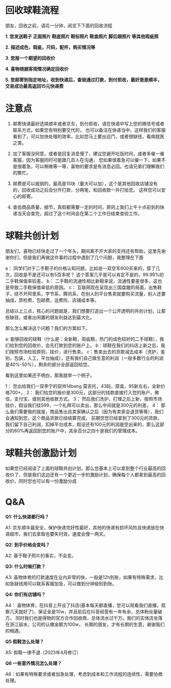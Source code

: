  # 回收球鞋流程

朋友，回收之前，请花一分钟，阅览下下面的回收流程

**1. 您发送鞋子 正面照片 鞋底照片 鞋标照片 鞋盒照片 脚后跟照片 等其他瑕疵照**

**2. 描述成色，瑕疵，尺码，配件，购买情况等**

**3. 您报一个期望的回收价**

**4. 喜物根据客观情况确定回收价**

**5. 您邮寄到指定地址，收到快递后，查验通过打款，到付拒收，最好是是顺丰，交易成功最高返回15元快递费**

# 注意点

1. 邮寄快递最好选择顺丰或者京东，到付拒收，请在快递中写上您的微信号或者联系方式，如果您有特别要交代的，
也可以备注在快递当中，这样我们的客服看到了，可以加快处理的效率，比如您马上要出远门，或者很缺钱，看病就医之类。

2. 加了客服没同意，或者是回复消息慢了，建议您避开吃饭时间，或者多催一催客服，因为客服同时可能跟几百人在沟通，
您如果很着急可以催一下，如果不是很着急，可以稍微等一等，喜物的要求是有消息必回。也请兄弟们理解我们的繁忙。 

3. 邮费是可以报销的，最高是15块（量大可以加），这个是其他回收店铺没有的，回收成功之后会分开打款，分两笔，和回收款一并打给您。
这样您可以安心的邮寄。

4. 查验商品质量，细节，真假都需要一定的时间，原则上我们上午十点前到的快递当天会查完，超过了这个时间会在第二个工作日结束查验工作。


# 球鞋共创计划
朋友们，喜物已经快走过了一个年头，期间离不开大家的支持还有帮助，这里先谢谢你们，但是我们再做这件事的过程中遇到了几个问题，我整理在下面

a： 同学们对于二手鞋子的价格认知问题，比如说一双空军600买来的，穿了几次，回收是不是还可以有5百多呢？ 这个答案几乎是可以肯定不是的，99.99%的二手鞋保值率较差。
b： 二手鞋的流通性相比新鞋来说，流通性要差很多，这也是导致二手鞋保值率低的原因。
c： 互联网现在呈现出三国盘踞的局面，出售鞋子，绕不开阿里系，字节系，腾讯系，在别人的平台售卖就要购买流量，别人还要抽成，质检费，包邮费，运费险，店铺成本等。

总结以上三点，核心的问题就是，我们想要打造出一个公开透明的共创计划，让那些缺钱，或者出闲置的朋友利益达到最大化。

那么怎么解决这个问题？我们的方案如下。

a: 能够回收的球鞋（什么是：全新鞋，瑕疵鞋，热门的成色较好的二手球鞋），我们给到您的回收价，会先打款到您的账户上。
b：球鞋在我们的抖店上新之后，我们按照市场检验原则，挂价，进行售卖。
c：售卖出去的货款减去成本（洗护，鉴别，包装，人工，平台抽成），还有我们自己做生意的利润（一般多数行业的利润是40%-50%），剩余的部分全部返回给您。

看到这里如果还不明白，那我就举一个例子。

1： 您出给我们一双李宁的驭帅14beng 莫吉托，43码，原盒，95新左右，全新价格700+。
2： 我们给您的报价是300元，这部分的钱款直接打入您的账户，微信，支付宝，或则其他收款方式。
3： 然后我们洗护，打理之后上新，按照市场挂价，假设我们挂599，一个礼拜可以卖出，那么中间就是300元的利差。
4： 那么我们需要做的就是，商品售出且卖家确认之后（因为有卖家会退货等等），我们会通知到您，这个商品货款已经结算完成，
前期您您已经拿到了300元的货款，我们留下自己利润，扣掉平台成本，假设还有100元的利润是空出来的，那么这部分的60%再返回到您的账户中，其余百分之四十是我们的管理成本。


# 球鞋共创激励计划

如果您已经阅读了上面的球鞋共创计划，那么您基本上可以拿到整个行业最高的回收价了，但是我们这边还有一个更近一步的激励计划，确保每个人都拿到最高的回收价，同时您也可以有一份激励分成




# Q&A

**Q1: 什么快递都行吗？**

A1: 京东顺丰最安全，保护快递完好性最好，其他的快递有损坏风险且快递放在快递超市，我们去拿取也要失时效，速度会慢一两天。

**Q2: 到手价格会变吗？**

A2: 基于鞋子照片的事实，不会变。

**Q3: 什么时候打款？**

A3: 喜物体育的打款速度在业内非常的快，一般是12h到账，如果有特殊需求，比如急缺钱用可以联系客服加急，可以做到分钟级别到账。

**Q4: 你们有店铺吗？**

A4： 喜物体育，在抖音上开设了抖店(基本每天都直播，您可以观看我们直播，观察几天就好了)，保证金是10w，并且前后在抖音经营有一年有余，总体粉丝量破万。
同时我们也是得物的官方合作回收商，总体流水过千万。我们的实体店坐落在浙江丽水，公司的认缴金额为100w，
长期的朋友，才有长期的生意，谢谢我们的相遇。

**Q5 假鞋怎么处理？**

A5: 假鞋一律不退（2023年4月修订）

**Q6 一些意外情况怎么处理？**

A6：如果有特殊要求或者加急处理，考虑到成本和工作流程的连续性，需要协商处理。






